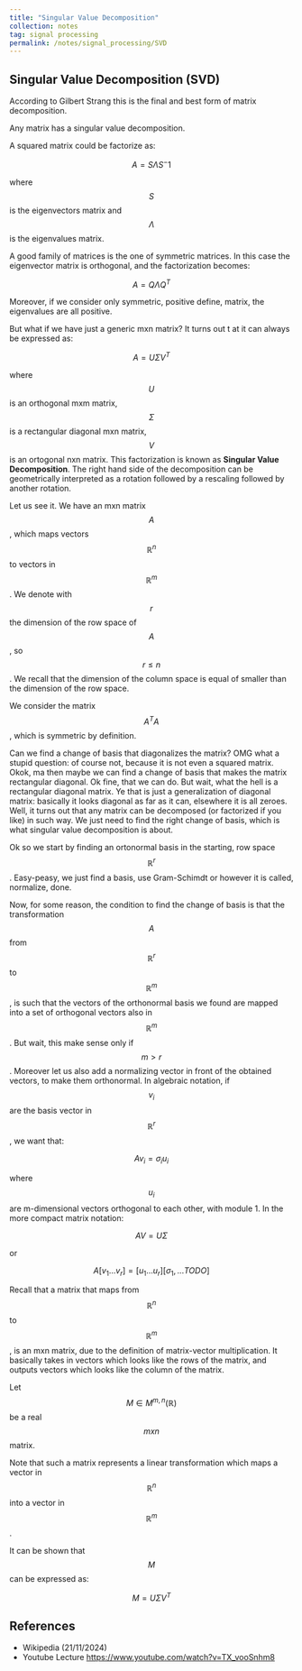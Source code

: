 ```yaml
---
title: "Singular Value Decomposition"
collection: notes
tag: signal processing
permalink: /notes/signal_processing/SVD
---
```




## Singular Value Decomposition (SVD)

According to Gilbert Strang this is the final and best form of matrix decomposition.

Any matrix has a singular value decomposition.


A squared matrix could be factorize as:

$$
A = S \Lambda S^-1
$$

where $$S$$ is the eigenvectors matrix and $$\Lambda$$ is the eigenvalues matrix.

A good family of matrices is the one of symmetric matrices.
In this case the eigenvector matrix is orthogonal, and the factorization becomes:

$$
A = Q \Lambda Q^T
$$

Moreover, if we consider only symmetric, positive define, matrix, the eigenvalues are all positive.

But what if we have just a generic mxn matrix?
It turns out t at it can always be expressed as:

$$
A = U \Sigma V^T
$$

where $$U$$ is an orthogonal mxm matrix, 
$$\Sigma$$ is a rectangular diagonal mxn matrix, $$V$$ is an ortogonal nxn matrix.
This factorization is known as **Singular Value Decomposition**.
The right hand side of the decomposition can be geometrically interpreted as a rotation followed by a rescaling followed by another rotation.

Let us see it.
We have an mxn matrix $$A$$, which maps vectors $$\mathbb{R}^n$$ to vectors in $$\mathbb{R}^m$$.
We denote with $$r$$ the dimension of the row space of $$A$$, so $$r\leq n$$. 
We recall that the dimension of the column space is equal of smaller than the dimension of the row space.

We consider the matrix $$A^T A$$, which is symmetric by definition.
  

Can we find a change of basis that diagonalizes the matrix? OMG what a stupid question: of course not, because it is not even a squared matrix.
Okok, ma then maybe we can find a change of basis that makes the matrix rectangular diagonal. 
Ok fine, that we can do. 
But wait, what the hell is a rectangular diagonal matrix.
Ye that is just a generalization of diagonal matrix: basically it looks diagonal as far as it can, elsewhere it is all zeroes.
Well, it turns out that any matrix can be decomposed (or factorized if you like) in such way. 
We just need to find the right change of basis, which is what singular value decomposition is about.

Ok so we start by finding an ortonormal basis in the starting, row space $$\mathbb{R}^r$$.
Easy-peasy, we just find a basis, use Gram-Schimdt or however it is called, normalize, done.

Now, for some reason, the condition to find the change of basis is that the transformation $$A$$ from $$\mathbb{R}^r$$ to $$\mathbb{R}^m$$, is such that the vectors of the orthonormal basis we found are mapped into a set of orthogonal vectors also in $$\mathbb{R}^m$$.
But wait, this make sense only if $$m>r$$.
Moreover let us also add a normalizing vector in front of the obtained vectors, to make them orthonormal.
In algebraic notation, if $$v_i$$ are the basis vector in $$\mathbb{R}^r$$, we want that:

$$
A v_i = \sigma_i u_i
$$

where $$u_i$$ are m-dimensional vectors orthogonal to each other, with module 1.
In the more compact matrix notation:

$$
A V = U \Sigma
$$

or 

$$
A \left[ v_1 ... v_r \right] = \left[ u_1 ... u_r \right] \left[ \sigma_1, ... TODO \right]
$$


Recall that a matrix that maps from $$\mathbb{R}^n$$ to $$\mathbb{R}^m$$, is an mxn matrix, due to the definition of matrix-vector multiplication.
It basically takes in vectors which looks like the rows of the matrix, and outputs vectors which looks like the column of the matrix.

Let $$M \in  M^{m, n}(\mathbb{R})$$ be a real $$m x n$$ matrix.

Note that such a matrix represents a linear transformation which maps a vector in $$\mathbb{R}^n$$ into a vector in $$\mathbb{R}^m$$.

It can be shown that $$M$$ can be expressed as:

$$
M = U \Sigma V^T
$$




References
----------

- Wikipedia (21/11/2024)
- Youtube Lecture https://www.youtube.com/watch?v=TX_vooSnhm8